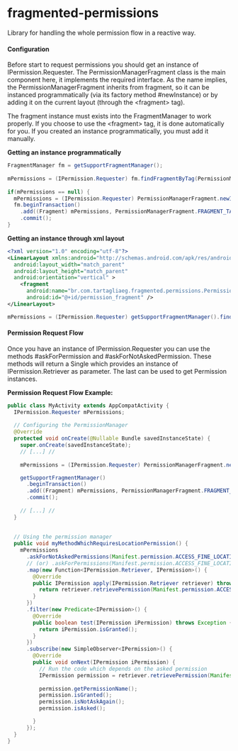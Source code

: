 # fragmented-permissions

Library for handling the whole permission flow in a reactive way. 

#### Configuration
Before start to request permissions you should get an instance of IPermission.Requester. 
The PermissionManagerFragment class is the main component here, it implements the required interface.
As the name implies, the PermissionManagerFragment inherits from fragment, so it can be instanced programmatically (via its factory method #newInstance) or by adding it on the current layout (through the \<fragment> tag).

The fragment instance must exists into the FragmentManager to work properly. If you choose to use the \<fragment> tag, it is done automatically for you. If you created an instance programmatically, you must add it manually.

**Getting an instance programmatically**
```java
FragmentManager fm = getSupportFragmentManager();
 
mPermissions = (IPermission.Requester) fm.findFragmentByTag(PermissionManagerFragment.FRAGMENT_TAG);
 
if(mPermissions == null) {
  mPermissions = (IPermission.Requester) PermissionManagerFragment.newInstance();
  fm.beginTransaction()
    .add((Fragment) mPermissions, PermissionManagerFragment.FRAGMENT_TAG)
    .commit();
}
```

**Getting an instance through xml layout**
```xml
<?xml version="1.0" encoding="utf-8"?>
<LinearLayout xmlns:android="http://schemas.android.com/apk/res/android"
  android:layout_width="match_parent"
  android:layout_height="match_parent"
  android:orientation="vertical" >
    <fragment 
      android:name="br.com.tartagliaeg.fragmented.permissions.PermissionManagerFragment"
      android:id="@+id/permission_fragment" />
</LinearLayout>
```

```java
mPermissions = (IPermission.Requester) getSupportFragmentManager().findFragmentById(R.id.permission_fragment);
```



#### Permission Request Flow
Once you have an instance of IPermission.Requester you can use the methods #askForPermission and #askForNotAskedPermission. 
These methods will return a Single<T> which provides an instance of IPermission.Retriever as parameter. The last can be used to get Permission instances.


**Permission Request Flow Example:**
```java
public class MyActivity extends AppCompatActivity {
  IPermission.Requester mPermissions;
  
  // Configuring the PermissionManager
  @Override
  protected void onCreate(@Nullable Bundle savedInstanceState) {
    super.onCreate(savedInstanceState);
    // [...] //
    
    mPermissions = (IPermission.Requester) PermissionManagerFragment.newInstance();

    getSupportFragmentManager()
      .beginTransaction()
      .add((Fragment) mPermissions, PermissionManagerFragment.FRAGMENT_TAG)
      .commit();
    
    // [...] //
  }
 
  
  // Using the permission manager
  public void myMethodWhichRequiresLocationPermission() {
    mPermissions
      .askForNotAskedPermissions(Manifest.permission.ACCESS_FINE_LOCATION)
      // (or) .askForPermissions(Manifest.permission.ACCESS_FINE_LOCATION)
      .map(new Function<IPermission.Retriever, IPermission>() {
        @Override
        public IPermission apply(IPermission.Retriever retriever) throws Exception {
          return retriever.retrievePermission(Manifest.permission.ACCESS_FINE_LOCATION);
        }
      })
      .filter(new Predicate<IPermission>() {
        @Override
        public boolean test(IPermission iPermission) throws Exception {
          return iPermission.isGranted();
        }
      })
      .subscribe(new SimpleObserver<IPermission>() {
        @Override
        public void onNext(IPermission iPermission) {
          // Run the code which depends on the asked permission
          IPermission permission = retriever.retrievePermission(Manifest.permission.ACCESS_FINE_LOCATION);
        
          permission.getPermissionName();
          permission.isGranted();
          permission.isNotAskAgain();
          permission.isAsked();

        }
      });
  }
}
```